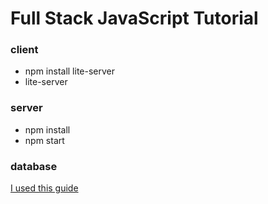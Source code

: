 # Full Stack JavaScript Tutorial

### client

* npm install lite-server
* lite-server

### server

* npm install
* npm start

### database

[I used this guide](https://docs.mongodb.com/manual/tutorial/install-mongodb-on-ubuntu/)
